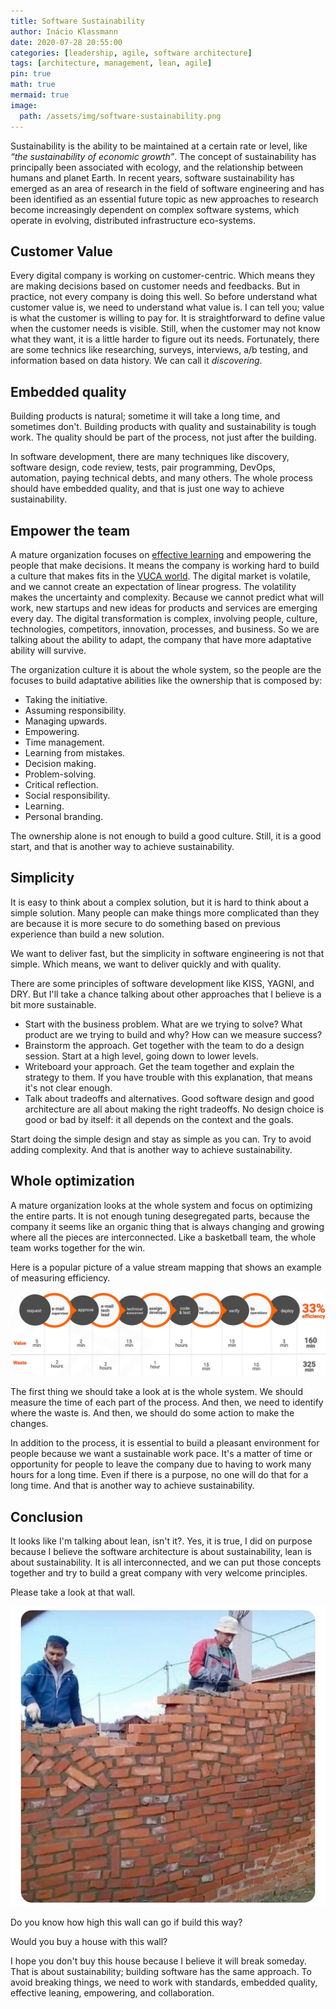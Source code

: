 ```yaml
---
title: Software Sustainability
author: Inácio Klassmann
date: 2020-07-28 20:55:00
categories: [leadership, agile, software architecture]
tags: [architecture, management, lean, agile]
pin: true
math: true
mermaid: true
image:
  path: /assets/img/software-sustainability.png
---
```


Sustainability is the ability to be maintained at a certain rate or level, like _“the sustainability of economic growth”_. The concept of sustainability has principally been associated with ecology, and the relationship between humans and planet Earth. In recent years, software sustainability has emerged as an area of research in the field of software engineering and has been identified as an essential future topic as new approaches to research become increasingly dependent on complex software systems, which operate in evolving, distributed infrastructure eco-systems.

## Customer Value

Every digital company is working on customer-centric. Which means they are making decisions based on customer needs and feedbacks. But in practice, not every company is doing this well. So before understand what customer value is, we need to understand what value is. I can tell you; value is what the customer is willing to pay for. It is straightforward to define value when the customer needs is visible. Still, when the customer may not know what they want, it is a little harder to figure out its needs. Fortunately, there are some technics like researching, surveys, interviews, a/b testing, and information based on data history. We can call it _discovering_.

## Embedded quality

Building products is natural; sometime it will take a long time, and sometimes don't. Building products with quality and sustainability is tough work. The quality should be part of the process, not just after the building.

In software development, there are many techniques like discovery, software design, code review, tests, pair programming, DevOps, automation, paying technical debts, and many others. The whole process should have embedded quality, and that is just one way to achieve sustainability.


## Empower the team

A mature organization focuses on [effective learning] and empowering the people that make decisions. It means the company is working hard to build a culture that makes fits in the [VUCA world]. The digital market is volatile, and we cannot create an expectation of linear progress. The volatility makes the uncertainty and complexity. Because we cannot predict what will work, new startups and new ideas for products and services are emerging every day. The digital transformation is complex, involving people, culture, technologies, competitors, innovation, processes, and business. So we are talking about the ability to adapt, the company that have more adaptative ability will survive.

The organization culture it is about the whole system, so the people are the focuses to build adaptative abilities like the ownership that is composed by:

- Taking the initiative.
- Assuming responsibility.
- Managing upwards.
- Empowering.
- Time management.
- Learning from mistakes.
- Decision making.
- Problem-solving.
- Critical reflection.
- Social responsibility.
- Learning.
- Personal branding.

The ownership alone is not enough to build a good culture. Still, it is a good start, and that is another way to achieve sustainability.

## Simplicity

It is easy to think about a complex solution, but it is hard to think about a simple solution. Many people can make things more complicated than they are because it is more secure to do something based on previous experience than build a new solution.

We want to deliver fast, but the simplicity in software engineering is not that simple. Which means, we want to deliver quickly and with quality.

There are some principles of software development like KISS, YAGNI, and DRY. But I'll take a chance talking about other approaches that I believe is a bit more sustainable.

- Start with the business problem. What are we trying to solve? What product are we trying to build and why? How can we measure success?
- Brainstorm the approach. Get together with the team to do a design session. Start at a high level, going down to lower levels.
- Writeboard your approach. Get the team together and explain the strategy to them. If you have trouble with this explanation, that means it's not clear enough.
- Talk about tradeoffs and alternatives. Good software design and good architecture are all about making the right tradeoffs. No design choice is good or bad by itself: it all depends on the context and the goals.

Start doing the simple design and stay as simple as you can. Try to avoid adding complexity. And that is another way to achieve sustainability.

## Whole optimization

A mature organization looks at the whole system and focus on optimizing the entire parts. It is not enough tuning desegregated parts, because the company it seems like an organic thing that is always changing and growing where all the pieces are interconnected. Like a basketball team, the whole team works together for the win.

Here is a popular picture of a value stream mapping that shows an example of measuring efficiency.

![value-stream-mapping.png](/assets/img/value-stream-mapping.png)

The first thing we should take a look at is the whole system. We should measure the time of each part of the process. And then, we need to identify where the waste is. And then, we should do some action to make the changes.

In addition to the process, it is essential to build a pleasant environment for people because we want a sustainable work pace. It's a matter of time or opportunity for people to leave the company due to having to work many hours for a long time. Even if there is a purpose, no one will do that for a long time. And that is another way to achieve sustainability.

## Conclusion

It looks like I'm talking about lean, isn't it?. Yes, it is true, I did on purpose because I believe the software architecture is about sustainability, lean is about sustainability. It is all interconnected, and we can put those concepts together and try to build a great company with very welcome principles.

Please take a look at that wall.

![unsustainable-wall.png](/assets/img/unsustainable-wall.png)

Do you know how high this wall can go if build this way?

Would you buy a house with this wall?

I hope you don't buy this house because I believe it will break someday. That is about sustainability; building software has the same approach. To avoid breaking things, we need to work with standards, embedded quality, effective leaning, empowering, and collaboration.








[effective learning]: /posts/Effective-Learning
[VUCA world]: https://www.vuca-world.org/
[Spring Cloud Project]: https://projects.spring.io/spring-cloud/
